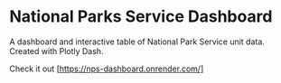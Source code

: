 # National Parks Service Dashboard
A dashboard and interactive table of National Park Service unit data. Created with Plotly Dash.

Check it out [https://nps-dashboard.onrender.com/]